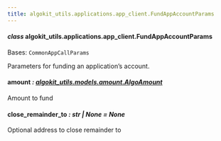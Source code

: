 ```yaml
---
title: algokit_utils.applications.app_client.FundAppAccountParams
---
```


#### _class_ algokit_utils.applications.app_client.FundAppAccountParams

Bases: `CommonAppCallParams`

Parameters for funding an application’s account.

#### amount _: [algokit_utils.models.amount.AlgoAmount](/reference/algokit-utils-py/api/models/amount/algoamount/#algokit_utils.models.amount.AlgoAmount)_

Amount to fund

#### close_remainder_to _: str | None_ _= None_

Optional address to close remainder to
